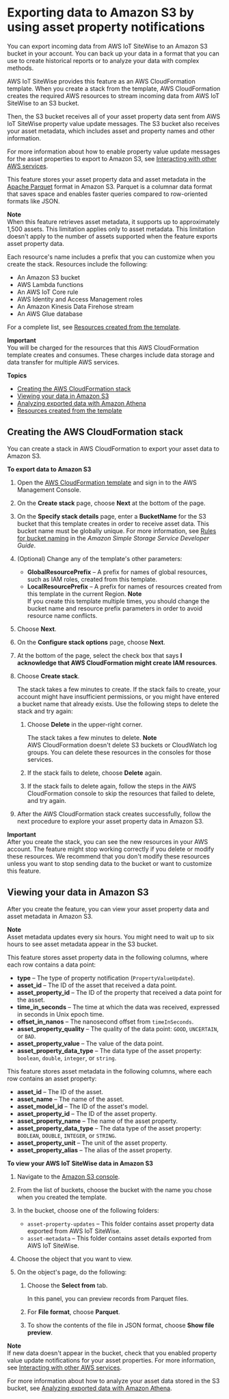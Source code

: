 # Exporting data to Amazon S3 by using asset property notifications<a name="export-to-s3"></a>

You can export incoming data from AWS IoT SiteWise to an Amazon S3 bucket in your account\. You can back up your data in a format that you can use to create historical reports or to analyze your data with complex methods\.

AWS IoT SiteWise provides this feature as an AWS CloudFormation template\. When you create a stack from the template, AWS CloudFormation creates the required AWS resources to stream incoming data from AWS IoT SiteWise to an S3 bucket\. 

Then, the S3 bucket receives all of your asset property data sent from AWS IoT SiteWise property value update messages\. The S3 bucket also receives your asset metadata, which includes asset and property names and other information\.

For more information about how to enable property value update messages for the asset properties to export to Amazon S3, see [Interacting with other AWS services](interact-with-other-services.md)\.

This feature stores your asset property data and asset metadata in the [Apache Parquet](https://parquet.apache.org/documentation/latest/) format in Amazon S3\. Parquet is a columnar data format that saves space and enables faster queries compared to row\-oriented formats like JSON\.

**Note**  
When this feature retrieves asset metadata, it supports up to approximately 1,500 assets\. This limitation applies only to asset metadata\. This limitation doesn't apply to the number of assets supported when the feature exports asset property data\.

Each resource's name includes a prefix that you can customize when you create the stack\. Resources include the following:
+ An Amazon S3 bucket
+ AWS Lambda functions
+ An AWS IoT Core rule
+ AWS Identity and Access Management roles
+ An Amazon Kinesis Data Firehose stream
+ An AWS Glue database

For a complete list, see [Resources created from the template](export-to-s3-resources.md)\.

**Important**  
You will be charged for the resources that this AWS CloudFormation template creates and consumes\. These charges include data storage and data transfer for multiple AWS services\.

**Topics**
+ [Creating the AWS CloudFormation stack](#create-export-to-s3-stack)
+ [Viewing your data in Amazon S3](#view-exported-data-in-s3)
+ [Analyzing exported data with Amazon Athena](analyze-exported-asset-data.md)
+ [Resources created from the template](export-to-s3-resources.md)

## Creating the AWS CloudFormation stack<a name="create-export-to-s3-stack"></a>

You can create a stack in AWS CloudFormation to export your asset data to Amazon S3\.

**To export data to Amazon S3**

1. Open the [AWS CloudFormation template](https://console.aws.amazon.com/cloudformation/home?#/stacks/new?stackName=IoTSiteWiseExportToS3&templateURL=https%3A%2F%2Fs3.amazonaws.com%2Faws-iot-sitewise%2FexportToS3%2FSiteWiseExportToS3CloudFormation.yml) and sign in to the AWS Management Console\.

1. On the **Create stack** page, choose **Next** at the bottom of the page\.

1. On the **Specify stack details** page, enter a **BucketName** for the S3 bucket that this template creates in order to receive asset data\. This bucket name must be globally unique\. For more information, see [Rules for bucket naming](https://docs.aws.amazon.com/AmazonS3/latest/dev/BucketRestrictions.html#bucketnamingrules) in the *Amazon Simple Storage Service Developer Guide*\.

1. \(Optional\) Change any of the template's other parameters:
   + **GlobalResourcePrefix** – A prefix for names of global resources, such as IAM roles, created from this template\.
   + **LocalResourcePrefix** – A prefix for names of resources created from this template in the current Region\.
**Note**  
If you create this template multiple times, you should change the bucket name and resource prefix parameters in order to avoid resource name conflicts\.

1. Choose **Next**\.

1. On the **Configure stack options** page, choose **Next**\.

1. At the bottom of the page, select the check box that says **I acknowledge that AWS CloudFormation might create IAM resources**\.

1. Choose **Create stack**\.

   The stack takes a few minutes to create\. If the stack fails to create, your account might have insufficient permissions, or you might have entered a bucket name that already exists\. Use the following steps to delete the stack and try again:

   1. Choose **Delete** in the upper\-right corner\.

      The stack takes a few minutes to delete\.
**Note**  
AWS CloudFormation doesn't delete S3 buckets or CloudWatch log groups\. You can delete these resources in the consoles for those services\.

   1. If the stack fails to delete, choose **Delete** again\.

   1. If the stack fails to delete again, follow the steps in the AWS CloudFormation console to skip the resources that failed to delete, and try again\.

1. After the AWS CloudFormation stack creates successfully, follow the next procedure to explore your asset property data in Amazon S3\.

**Important**  
After you create the stack, you can see the new resources in your AWS account\. The feature might stop working correctly if you delete or modify these resources\. We recommend that you don't modify these resources unless you want to stop sending data to the bucket or want to customize this feature\.

## Viewing your data in Amazon S3<a name="view-exported-data-in-s3"></a>

After you create the feature, you can view your asset property data and asset metadata in Amazon S3\.

**Note**  
Asset metadata updates every six hours\. You might need to wait up to six hours to see asset metadata appear in the S3 bucket\.

This feature stores asset property data in the following columns, where each row contains a data point:
+ **type** – The type of property notification \(`PropertyValueUpdate`\)\.
+ **asset\_id** – The ID of the asset that received a data point\.
+ **asset\_property\_id** – The ID of the property that received a data point for the asset\.
+ **time\_in\_seconds** – The time at which the data was received, expressed in seconds in Unix epoch time\.
+ **offset\_in\_nanos** – The nanosecond offset from `timeInSeconds`\.
+ **asset\_property\_quality** – The quality of the data point: `GOOD`, `UNCERTAIN`, or `BAD`\.
+ **asset\_property\_value** – The value of the data point\.
+ **asset\_property\_data\_type** – The data type of the asset property: `boolean`, `double`, `integer`, or `string`\.

This feature stores asset metadata in the following columns, where each row contains an asset property:
+ **asset\_id** – The ID of the asset\.
+ **asset\_name** – The name of the asset\.
+ **asset\_model\_id** – The ID of the asset's model\.
+ **asset\_property\_id** – The ID of the asset property\.
+ **asset\_property\_name** – The name of the asset property\.
+ **asset\_property\_data\_type** – The data type of the asset property: `BOOLEAN`, `DOUBLE`, `INTEGER`, or `STRING`\.
+ **asset\_property\_unit** – The unit of the asset property\.
+ **asset\_property\_alias** – The alias of the asset property\.

**To view your AWS IoT SiteWise data in Amazon S3**

1. Navigate to the [Amazon S3 console](https://console.aws.amazon.com/s3/)\.

1. From the list of buckets, choose the bucket with the name you chose when you created the template\.

1. In the bucket, choose one of the following folders:
   + `asset-property-updates` – This folder contains asset property data exported from AWS IoT SiteWise\.
   + `asset-metadata` – This folder contains asset details exported from AWS IoT SiteWise\.

1. Choose the object that you want to view\.

1. On the object's page, do the following:

   1. Choose the **Select from** tab\.

      In this panel, you can preview records from Parquet files\.

   1. For **File format**, choose **Parquet**\.

   1. To show the contents of the file in JSON format, choose **Show file preview**\.

**Note**  
If new data doesn't appear in the bucket, check that you enabled property value update notifications for your asset properties\. For more information, see [Interacting with other AWS services](interact-with-other-services.md)\.

For more information about how to analyze your asset data stored in the S3 bucket, see [Analyzing exported data with Amazon Athena](analyze-exported-asset-data.md)\.